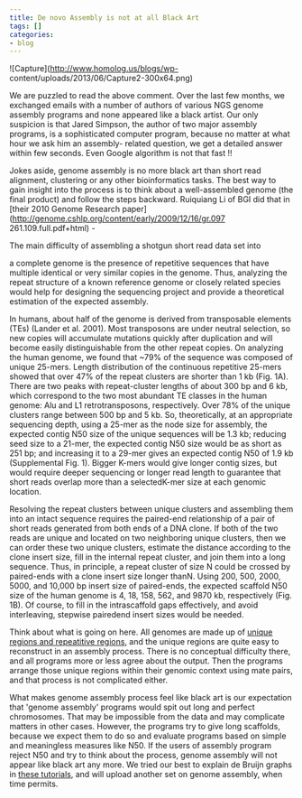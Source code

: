 ```yaml
---
title: De novo Assembly is not at all Black Art
tags: []
categories:
- blog
---
```

![Capture](http://www.homolog.us/blogs/wp-
content/uploads/2013/06/Capture2-300x64.png)
<!--more-->

We are puzzled to read the above comment. Over the last few months, we
exchanged emails with a number of authors of various NGS genome assembly
programs and none appeared like a black artist. Our only suspicion is that
Jared Simpson, the author of two major assembly programs, is a sophisticated
computer program, because no matter at what hour we ask him an assembly-
related question, we get a detailed answer within few seconds. Even Google
algorithm is not that fast !!

Jokes aside, genome assembly is no more black art than short read alignment,
clustering or any other bioinformatics tasks. The best way to gain insight
into the process is to think about a well-assembled genome (the final product)
and follow the steps backward. Ruiquiang Li of BGI did that in [their 2010
Genome Research paper](http://genome.cshlp.org/content/early/2009/12/16/gr.097
261.109.full.pdf+html) \-

>

The main difficulty of assembling a shotgun short read data set into

a complete genome is the presence of repetitive sequences that have multiple
identical or very similar copies in the genome. Thus, analyzing the repeat
structure of a known reference genome or closely related species would help
for designing the sequencing project and provide a theoretical estimation of
the expected assembly.

In humans, about half of the genome is derived from transposable elements
(TEs) (Lander et al. 2001). Most transposons are under neutral selection, so
new copies will accumulate mutations quickly after duplication and will become
easily distinguishable from the other repeat copies. On analyzing the human
genome, we found that ~79% of the sequence was composed of unique 25-mers.
Length distribution of the continuous repetitive 25-mers showed that over 47%
of the repeat clusters are shorter than 1 kb (Fig. 1A). There are two peaks
with repeat-cluster lengths of about 300 bp and 6 kb, which correspond to the
two most abundant TE classes in the human genome: Alu and L1 retrotransposons,
respectively. Over 78% of the unique clusters range between 500 bp and 5 kb.
So, theoretically, at an appropriate sequencing depth, using a 25-mer as the
node size for assembly, the expected contig N50 size of the unique sequences
will be 1.3 kb; reducing seed size to a 21-mer, the expected contig N50 size
would be as short as 251 bp; and increasing it to a 29-mer gives an expected
contig N50 of 1.9 kb (Supplemental Fig. 1). Bigger K-mers would give longer
contig sizes, but would require deeper sequencing or longer read length to
guarantee that short reads overlap more than a selectedK-mer size at each
genomic location.

Resolving the repeat clusters between unique clusters and assembling them into
an intact sequence requires the paired-end relationship of a pair of short
reads generated from both ends of a DNA clone. If both of the two reads are
unique and located on two neighboring unique clusters, then we can order these
two unique clusters, estimate the distance according to the clone insert size,
fill in the internal repeat cluster, and join them into a long sequence. Thus,
in principle, a repeat cluster of size N could be crossed by paired-ends with
a clone insert size longer thanN. Using 200, 500, 2000, 5000, and 10,000 bp
insert size of paired-ends, the expected scaffold N50 size of the human genome
is 4, 18, 158, 562, and 9870 kb, respectively (Fig. 1B). Of course, to fill in
the intrascaffold gaps effectively, and avoid interleaving, stepwise pairedend
insert sizes would be needed.

Think about what is going on here. All genomes are made up of [unique regions
and repeatitive regions](http://homolog.us/Tutorials/index.php?p=3.2&s=1), and
the unique regions are quite easy to reconstruct in an assembly process. There
is no conceptual difficulty there, and all programs more or less agree about
the output. Then the programs arrange those unique regions within their
genomic context using mate pairs, and that process is not complicated either.

What makes genome assembly process feel like black art is our expectation that
'genome assembly' programs would spit out long and perfect chromosomes. That
may be impossible from the data and may complicate matters in other cases.
However, the programs try to give long scaffolds, because we expect them to do
so and evaluate programs based on simple and meaningless measures like N50. If
the users of assembly program reject N50 and try to think about the process,
genome assembly will not appear like black art any more. We tried our best to
explain de Bruijn graphs in [these
tutorials](http://homolog.us/Tutorials/index.php?p=1.1&s=1), and will upload
another set on genome assembly, when time permits.


